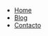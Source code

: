 <nav>
	<ul class="navegacion">
	<li><a href="{{site.baseurl}}">Home</a></li>
	<li><a href="{{site.baseurl}}blog/">Blog</a></li>
	<li><a href="{{site.baseurl}}contacto/">Contacto</a></li>
	<ul>
</nav>
